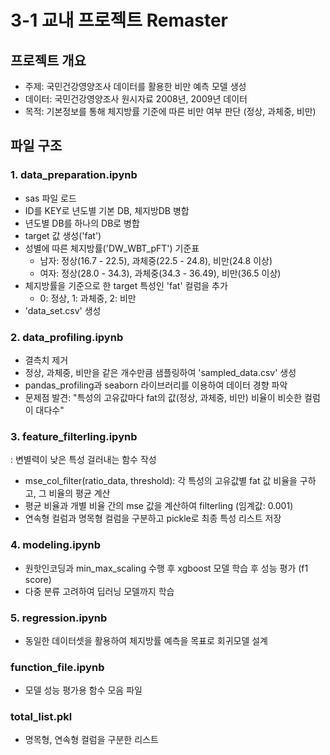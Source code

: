 # 3-1 교내 프로젝트 Remaster

## 프로젝트 개요
- 주제: 국민건강영양조사 데이터를 활용한 비만 예측 모델 생성
- 데이터: 국민건강영양조사 원시자료 2008년, 2009년 데이터
- 목적: 기본정보를 통해 체지방률 기준에 따른 비만 여부 판단 (정상, 과체중, 비만)

## 파일 구조

### 1. data_preparation.ipynb
- sas 파일 로드
- ID를 KEY로 년도별 기본 DB, 체지방DB 병합
- 년도별 DB를 하나의 DB로 병합
- target 값 생성('fat')
- 성별에 따른 체지방률('DW_WBT_pFT') 기준표
  - 남자: 정상(16.7 - 22.5), 과체중(22.5 - 24.8), 비만(24.8 이상)
  - 여자: 정상(28.0 - 34.3), 과체중(34.3 - 36.49), 비만(36.5 이상)
- 체지방률을 기준으로 한 target 특성인 'fat' 컬럼을 추가
  - 0: 정상, 1: 과체중, 2: 비만
- 'data_set.csv' 생성

### 2. data_profiling.ipynb
- 결측치 제거
- 정상, 과체중, 비만을 같은 개수만큼 샘플링하여 'sampled_data.csv' 생성
- pandas_profiling과 seaborn 라이브러리를 이용하여 데이터 경향 파악
- 문제점 발견: "특성의 고유값마다 fat의 값(정상, 과체중, 비만) 비율이 비슷한 컬럼이 대다수"

### 3. feature_filterling.ipynb
: 변별력이 낮은 특성 걸러내는 함수 작성

   - mse_col_filter(ratio_data, threshold): 각 특성의 고유값별 fat 값 비율을 구하고, 그 비율의 평균 계산
   - 평균 비율과 개별 비율 간의 mse 값을 계산하여 filterling (임계값: 0.001)
   - 연속형 컬럼과 명목형 컬럼을 구분하고 pickle로 최종 특성 리스트 저장

### 4. modeling.ipynb
- 원핫인코딩과 min_max_scaling 수행 후 xgboost 모델 학습 후 성능 평가 (f1 score)
- 다중 분류 고려하여 딥러닝 모델까지 학습

### 5. regression.ipynb
- 동일한 데이터셋을 활용하여 체지방률 예측을 목표로 회귀모델 설계

### function_file.ipynb
- 모델 성능 평가용 함수 모음 파일

### total_list.pkl
- 명목형, 연속형 컬럼을 구분한 리스트
